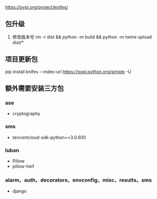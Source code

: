 https://pypi.org/project/knifes/

## 包升级
1. 修改版本号
rm -r dist && python -m build && python -m twine upload dist/*

## 项目更新包
pip install knifes --index-url https://pypi.python.org/simple -U

## 额外需要安装三方包

### ase
- cryptography

### sms
- tencentcloud-sdk-python==3.0.600

### luban
- Pillow
- pillow-heif

### alarm、auth、decorators、envconfig、misc、results、sms
- django
